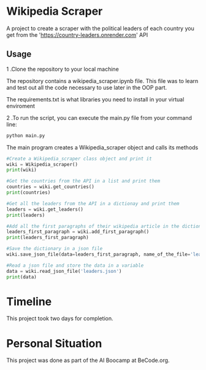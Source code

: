 # Wikipedia Scraper 

A project to create a scraper with the political leaders of each country you get from the 'https://country-leaders.onrender.com' API

## Usage

1 .Clone the repository to your local machine

The repository contains a wikipedia_scraper.ipynb file. This file was to learn and test out all the code necessary to use later in the OOP part.

The requirements.txt is what libraries you need to install in your virtual enviroment

2 .To run the script, you can execute the main.py file from your command line:

```python
python main.py
```

The main program creates a Wikipedia_scraper object and calls its methods

```python
#Create a Wikipedia_scraper class object and print it
wiki = Wikipedia_scraper()
print(wiki)

#Get the countries from the API in a list and print them
countries = wiki.get_countries()
print(countries)

#Get all the leaders from the API in a dictionay and print them
leaders = wiki.get_leaders()
print(leaders)

#Add all the first paragraphs of their wikipedia article in the dictionary
leaders_first_paragraph = wiki.add_first_paragraph()
print(leaders_first_paragraph)

#Save the dictionary in a json file
wiki.save_json_file(data=leaders_first_paragraph, name_of_the_file='leaders.json')

#Read a json file and store the data in a variable
data = wiki.read_json_file('leaders.json')
print(data)
```
# Timeline
This project took two days for completion.

# Personal Situation
This project was done as part of the AI Boocamp at BeCode.org.
